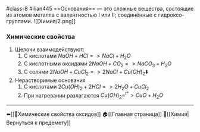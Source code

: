 #class-8 #ilian445
==Основания== — это сложные вещества, состоящие из атомов металла с валентностью I или II; соединённые с гидроксо-группами.
![[Химия/2.png]]
### Химические свойства
1. Щелочи взаимодействуют:
	1. С кислотами
		$NaOH+HCl=>NaCl+H_{2}O$
	2. С кислотными оксидами
		$2NaOH+CO_{2}=>NaCO_{3}+H_{2}O$
	3. С солями
		$2NaOH+CuCl_{2}=>2NaCl+Cu(OH)_{2}⬇️$
2. Нерастворимые основания
	1. С кислотами
		$2Cu(OH)_{2}+2HCl=>2H_{2}O+CuCl_{2}$
	2. При нагревании разлагаются
		$Cu(OH)_{2}=^{t°}>CuO+H_{2}O$
---
⬅️[[📒Химические свойства оксидов]]
🏠[[Главная страница]]
🧪[[Химия|Вернуться к предемету]]
